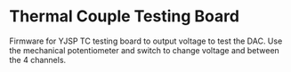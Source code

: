 # Thermal Couple Testing Board
Firmware for YJSP TC testing board to output voltage to test the DAC. Use the mechanical potentiometer and switch to change voltage and between the 4 channels.
